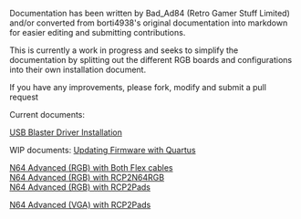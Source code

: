 Documentation has been written by Bad_Ad84 (Retro Gamer Stuff Limited) and/or converted from borti4938's original documentation into markdown for easier editing and submitting contributions.

This is currently a work in progress and seeks to simplify the documentation by splitting out the different RGB boards and configurations into their own installation document.

If you have any improvements, please fork, modify and submit a pull request

Current documents:

[USB Blaster Driver Installation](USB-Blaster-Drivers/README.md)  

WIP documents:
[Updating Firmware with Quartus](Firmware-Updating-Quartus/README.md)  

[N64 Advanced (RGB) with Both Flex cables](N64-Advanced-RGB-FullFlex/README.md)  
[N64 Advanced (RGB) with RCP2N64RGB](N64-Advanced-RGB-RCP2N64RGB/README.md)  
[N64 Advanced (RGB) with RCP2Pads](N64-Advanced-RGB-RCP2Pads/README.md) 

[N64 Advanced (VGA) with RCP2Pads](N64-Advanced-VGA-RCP2Pads/README.md)